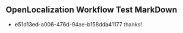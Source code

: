 ## OpenLocalization Workflow Test MarkDown
* e51d13ed-a006-476d-94ae-b158dda41177 thanks!

<!--HONumber=Aug16_HO4-->


